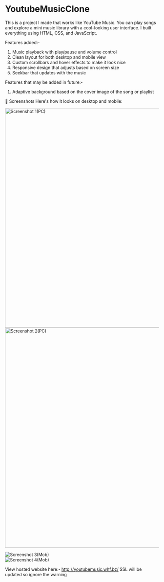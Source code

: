 # YoutubeMusicClone
This is a project I made that works like YouTube Music. You can play songs and explore a mini music library with a cool-looking user interface. I built everything using HTML, CSS, and JavaScript.

Features added:- 
1. Music playback with play/pause and volume control
2. Clean layout for both desktop and mobile view
3. Custom scrollbars and hover effects to make it look nice
4. Responsive design that adjusts based on screen size
5. Seekbar that updates with the music

Features that may be added in future:-
1. Adaptive background based on the cover image of the song or playlist

📱 Screenshots
Here's how it looks on desktop and mobile:

<img width="1365" height="718" alt="Screenshot 1(PC)" src="https://github.com/user-attachments/assets/5e33333d-6fe0-4cd1-b85e-7a881da7801f" />
<img width="1365" height="719" alt="Screenshot 2(PC)" src="https://github.com/user-attachments/assets/a819de49-ca3a-46c3-a1a1-2e11c5f3374b" />

![Screenshot 3(Mob)](https://github.com/user-attachments/assets/25d9f786-4aff-4df9-835b-06ede33887d2)                   
![Screenshot 4(Mob)](https://github.com/user-attachments/assets/7b4d0847-f0d7-484a-8643-478db97307f3)


View hosted website here:- http://youtubemusic.whf.bz/
SSL will be updated so ignore the warning
